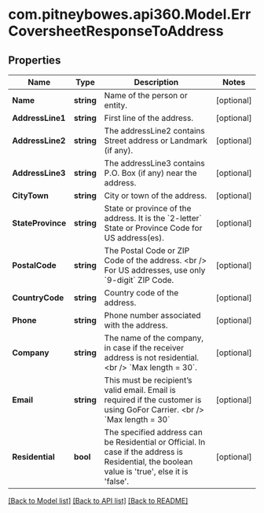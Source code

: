 # com.pitneybowes.api360.Model.ErrCoversheetResponseToAddress

## Properties

Name | Type | Description | Notes
------------ | ------------- | ------------- | -------------
**Name** | **string** | Name of the person or entity. | [optional] 
**AddressLine1** | **string** | First line of the address. | [optional] 
**AddressLine2** | **string** | The addressLine2 contains Street address or Landmark (if any). | [optional] 
**AddressLine3** | **string** | The addressLine3 contains P.O. Box (if any) near the address. | [optional] 
**CityTown** | **string** | City or town of the address. | [optional] 
**StateProvince** | **string** | State or province of the address. It is the &#x60;2-letter&#x60; State or Province Code for US address(es). | [optional] 
**PostalCode** | **string** | The Postal Code or ZIP Code of the address. &lt;br /&gt; For US addresses, use only &#x60;9-digit&#x60; ZIP Code. | [optional] 
**CountryCode** | **string** | Country code of the address. | [optional] 
**Phone** | **string** | Phone number associated with the address. | [optional] 
**Company** | **string** | The name of the company, in case if the receiver address is not residential. &lt;br /&gt; &#x60;Max length &#x3D; 30&#x60;. | [optional] 
**Email** | **string** | This must be recipient’s valid email. Email is required if the customer is using GoFor Carrier. &lt;br /&gt; &#x60;Max length &#x3D; 30&#x60;  | [optional] 
**Residential** | **bool** | The specified address can be Residential or Official. In case if the address is Residential, the boolean value is &#39;true&#39;, else it is &#39;false&#39;. | [optional] 

[[Back to Model list]](../../README.md#documentation-for-models) [[Back to API list]](../../README.md#documentation-for-api-endpoints) [[Back to README]](../../README.md)

